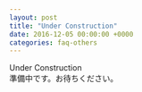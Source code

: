 ```yaml
---
layout: post
title: "Under Construction"
date: 2016-12-05 00:00:00 +0000
categories: faq-others
---
```

Under Construction<br>
準備中です。お待ちください。
